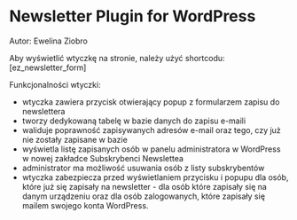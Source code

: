 # Newsletter Plugin for WordPress

Autor: Ewelina Ziobro

Aby wyświetlić wtyczkę na stronie, należy użyć shortcodu:
[ez_newsletter_form]

Funkcjonalności wtyczki:
- wtyczka zawiera przycisk otwierający popup z formularzem zapisu do newslettera
- tworzy dedykowaną tabelę w bazie danych do zapisu e-maili
- waliduje poprawność zapisywanych adresów e-mail oraz tego, czy już nie zostały zapisane w bazie
- wyświetla listę zapisanych osób w panelu administratora w WordPress w nowej zakładce Subskrybenci Newslettea
- administrator ma możliwość usuwania osób z listy subskrybentów
- wtyczka zabezpiecza przed wyświetlaniem przycisku i popupu dla osób, które już się zapisały na newsletter - dla osób które zapisały się na danym urządzeniu oraz dla osób zalogowanych, które zapisały się mailem swojego konta WordPress.

